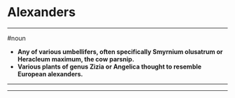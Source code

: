 # Alexanders
---
#noun
- **Any of various umbellifers, often specifically Smyrnium olusatrum or Heracleum maximum, the cow parsnip.**
- **Various plants of genus Zizia or Angelica thought to resemble European alexanders.**
---
---
